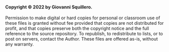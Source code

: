 #### Copyright © 2022 by Giovanni Squillero.
Permission to make digital or hard copies for personal or classroom
use of these files is granted without fee provided that copies are
not distributed for profit, and that copies preserve both the copyright
notice and the full reference to the source repository. To republish,
to redistribute to lists, or to post on servers, contact the Author.
These files are offered as-is, without any warranty.
